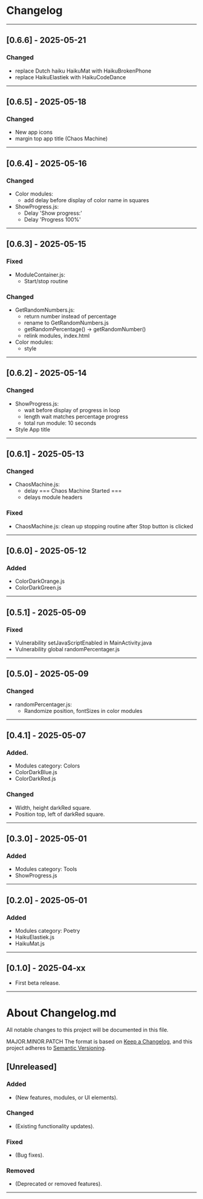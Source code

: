 # Changelog

---

## [0.6.6] - 2025-05-21
### Changed
- replace Dutch haiku HaikuMat with HaikuBrokenPhone
- replace HaikuElastiek with HaikuCodeDance

---

## [0.6.5] - 2025-05-18
### Changed
- New app icons
- margin top app title (Chaos Machine)

---

## [0.6.4] - 2025-05-16
### Changed
- Color modules:
  - add delay before display of color name in squares
- ShowProgress.js:
  - Delay 'Show progress:'
  - Delay 'Progress 100%'

---

## [0.6.3] - 2025-05-15
### Fixed
- ModuleContainer.js:
  - Start/stop routine

### Changed
- GetRandomNumbers.js:
  - return number instead of percentage
  - rename to GetRandomNumbers.js
  - getRandomPercentage() -> getRandomNumber()
  - relink modules, index.html
- Color modules:
  - style

---

## [0.6.2] - 2025-05-14
### Changed
- ShowProgress.js:
  - wait before display of progress in loop
  - length wait matches percentage progress
  - total run module: 10 seconds
- Style App title

---

## [0.6.1] - 2025-05-13
### Changed
- ChaosMachine.js:
  - delay === Chaos Machine Started ===
  - delays module headers

### Fixed
- ChaosMachine.js: clean up stopping routine after Stop button is clicked

---

## [0.6.0] - 2025-05-12
### Added
- ColorDarkOrange.js
- ColorDarkGreen.js

---

## [0.5.1] - 2025-05-09
### Fixed
- Vulnerability setJavaScriptEnabled in MainActivity.java
- Vulnerability global randomPercentager.js

---

## [0.5.0] - 2025-05-09
### Changed
- randomPercentager.js:
    - Randomize position, fontSizes in color modules

---

## [0.4.1] - 2025-05-07
### Added.
- Modules category: Colors
- ColorDarkBlue.js
- ColorDarkRed.js

### Changed
- Width, height darkRed square.
- Position top, left of darkRed square.

---

## [0.3.0] - 2025-05-01
### Added
- Modules category: Tools
- ShowProgress.js

---

## [0.2.0] - 2025-05-01
### Added
- Modules category: Poetry
- HaikuElastiek.js
- HaikuMat.js

---

## [0.1.0] - 2025-04-xx
- First beta release.

---


# About Changelog.md
All notable changes to this project will be documented in this file.

MAJOR.MINOR.PATCH
The format is based on [Keep a Changelog](https://keepachangelog.com/), and this project adheres to [Semantic Versioning](https://semver.org/).

## [Unreleased]
### Added
- (New features, modules, or UI elements).

### Changed
- (Existing functionality updates).

### Fixed
- (Bug fixes).

### Removed
- (Deprecated or removed features).

---

